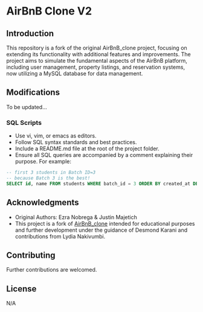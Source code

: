 # AirBnB Clone V2

## Introduction

This repository is a fork of the original AirBnB_clone project, focusing on extending its functionality with additional features and improvements. The project aims to simulate the fundamental aspects of the AirBnB platform, including user management, property listings, and reservation systems, now utilizing a MySQL database for data management.

## Modifications

To be updated...

### SQL Scripts

- Use vi, vim, or emacs as editors.
- Follow SQL syntax standards and best practices.
- Include a README.md file at the root of the project folder.
- Ensure all SQL queries are accompanied by a comment explaining their purpose. For example:

```sql
-- first 3 students in Batch ID=3
-- because Batch 3 is the best!
SELECT id, name FROM students WHERE batch_id = 3 ORDER BY created_at DESC LIMIT 3;
```

## Acknowledgments

- Original Authors: Ezra Nobrega & Justin Majetich
- This project is a fork of [AirBnB_clone](https://github.com/justinmajetich/AirBnB_clone.git) intended for educational purposes and further development under the guidance of Desmond Karani and contributions from Lydia Nakivumbi.

## Contributing

Further contributions are welcomed.

## License

N/A
